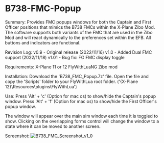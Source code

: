 # B738-FMC-Popup

Summary:
  Provides FMC popups windows for both the Captain and First Officer positions that mimics the B738 FMCs within the X-Plane Zibo Mod.  The software supports both variants of the FMC that are used in the Zibo Mod and will react dynamically to the preferences set within the EFB.  All buttons and indicators are functional.

Revision Log:
  v0.9 - Original release (2022/11/16)
  v1.0 - Added Dual FMC support (2022/11/18)
  v1.01 - Bug fix: FO FMC display toggle

Requirements:
  X-Plane 11 or 12
  FlyWithLuaNG
  Zibo mod

Installation:
  Download the 'B738_FMC_Popup.7z' file.
  Open the file and copy the 'Scripts' folder to your FlyWithLua root folder. ('{X-Plane 12}\Resources\plugins\FlyWithLua\')

Use:
  Press 'Alt' + 'c' (Option for mac os) to show/hide the Captain's popup window.
  Press 'Alt' + 'f' (Option for mac os) to show/hide the First Officer's popup window.
  
  The window will appear over the main sim window each time it is toggled to show.  Clicking on the overlapping forms control will change the window to a state where it can be moved to another screen. 

Screenshot:
![B738_FMC_Screenshot_v1_0](https://user-images.githubusercontent.com/104312293/202786159-0bfde92a-0f35-4fe2-a643-677060de8aa9.png)
